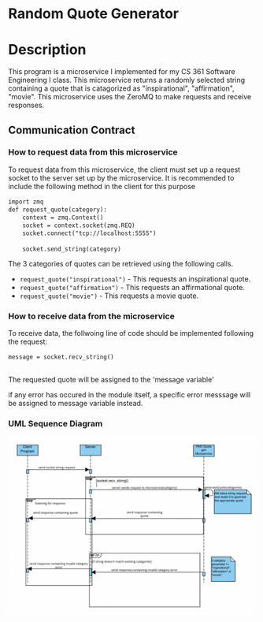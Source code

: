 # Random Quote Generator

# Description
This program is a microservice I implemented for my CS 361 Software Engineering I class. This microservice returns a 
randomly selected string containing a quote that is catagorized as "inspirational", "affirmation", "movie". This microservice uses the ZeroMQ to make requests and receive responses.
## Communication Contract

### How to request data from this microservice
To request data from this microservice, the client must set up a request socket to the server set up by the microservice. It is recommended to include the following method in the client for this purpose
```
import zmq
def request_quote(category):
    context = zmq.Context()
    socket = context.socket(zmq.REQ)
    socket.connect("tcp://localhost:5555")

    socket.send_string(category)
```
The 3 categories of quotes can be retrieved using the following calls.

* `request_quote("inspirational")` - This requests an inspirational quote.
* `request_quote("affirmation")` - This requests an affirmational quote.
* `request_quote("movie")` - This requests a movie quote.

### How to receive data from the microservice
To receive data, the follwoing line of code should be implemented following the request:
```
message = socket.recv_string()
    
```
The requested quote will be assigned to the 'message variable'

if any error has occured in the module itself, a specific error messsage will be assigned to message variable instead. 
### UML Sequence Diagram
![image](https://raw.githubusercontent.com/lek5osu/cs361_random_quote_generator/main/updatedUML.png)


